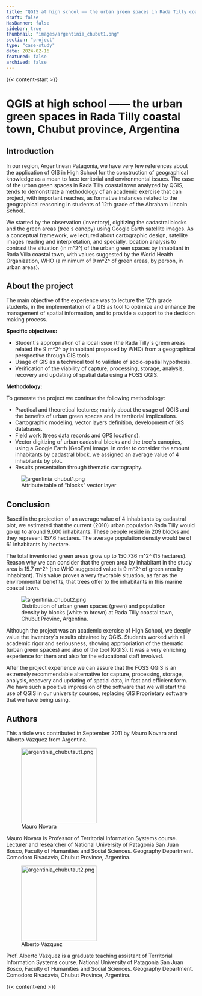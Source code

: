 ```yaml
---
title: "QGIS at high school —— the urban green spaces in Rada Tilly coastal town, Chubut province, Argentina"
draft: false
HasBanner: false
sidebar: true
thumbnail: "images/argentinia_chubut1.png"
section: "project"
type: "case-study"
date: 2024-02-16
featured: false
archived: false
---
```

{{< content-start >}}

# QGIS at high school —— the urban green spaces in Rada Tilly coastal town, Chubut province, Argentina

## Introduction

In our region, Argentinean Patagonia, we have very few references about the application of GIS in High School for the construction of geographical knowledge as a mean to face territorial and environmental issues. The case of the urban green spaces in Rada Tilly coastal town analyzed by QGIS, tends to demonstrate a methodology of an academic exercise that can project, with important reaches, as formative instances related to the geographical reasoning in students of 12th grade of the Abraham Lincoln School.

We started by the observation (inventory), digitizing the cadastral blocks and the green areas (tree´s canopy) using Google Earth satellite images. As a conceptual framework, we lectured about cartographic design, satellite images reading and interpretation, and specially, location analysis to contrast the situation (in m^2^) of the urban green spaces by inhabitant in Rada Villa coastal town, with values suggested by the World Health Organization, WHO (a minimum of 9 m^2^ of green areas, by person, in urban areas).

## About the project

The main objective of the experience was to lecture the 12th grade students, in the implementation of a GIS as tool to optimize and enhance the management of spatial information, and to provide a support to the decision making process.

**Specific objectives:**

-   Student´s appropriation of a local issue (the Rada Tilly´s green areas related the 9 m^2^ by inhabitant proposed by WHO) from a geographical perspective through GIS tools.
-   Usage of GIS as a technical tool to validate of socio-spatial hypothesis.
-   Verification of the viability of capture, processing, storage, analysis, recovery and updating of spatial data using a FOSS QGIS.

**Methodology:**

To generate the project we continue the following methodology:

-   Practical and theoretical lectures; mainly about the usage of QGIS and the benefits of urban green spaces and its territorial implications.
-   Cartographic modeling, vector layers definition, development of GIS databases.
-   Field work (trees data records and GPS locations).
-   Vector digitizing of urban cadastral blocks and the tree´s canopies, using a Google Earth (GeoEye) image. In order to consider the amount inhabitants by cadastral block, we assigned an average value of 4 inhabitants by plot.
-   Results presentation through thematic cartography.

<figure>
<img src="../images/argentinia_chubut1.png" class="align-right" alt="argentinia_chubut1.png" />
<figcaption>Attribute table of “blocks” vector layer</figcaption>
</figure>

## Conclusion

Based in the projection of an average value of 4 inhabitants by cadastral plot, we estimated that the current (2010) urban population Rada Tilly would go up to around 9.600 inhabitants. These people reside in 209 blocks and they represent 157.6 hectares. The average population density would be of 61 inhabitants by hectare.

The total inventoried green areas grow up to 150.736 m^2^ (15 hectares). Reason why we can consider that the green area by inhabitant in the study area is 15.7 m^2^ (the WHO suggested value is 9 m^2^ of green area by inhabitant). This value proves a very favorable situation, as far as the environmental benefits, that trees offer to the inhabitants in this marine coastal town.

<figure>
<img src="../images/argentinia_chubut2.png" class="align-right" alt="argentinia_chubut2.png" />
<figcaption>Distribution of urban green spaces (green) and population density by blocks (white to brown) at Rada Tilly coastal town, Chubut Provinc, Argentina.</figcaption>
</figure>

Although the project was an academic exercise of High School, we deeply value the inventory´s results obtained by QGIS. Students worked with all academic rigor and seriousness, showing appropriation of the thematic (urban green spaces) and also of the tool (QGIS). It was a very enriching experience for them and also for the educational staff involved.

After the project experience we can assure that the FOSS QGIS is an extremely recommendable alternative for capture, processing, storage, analysis, recovery and updating of spatial data, in fast and efficient form. We have such a positive impression of the software that we will start the use of QGIS in our university courses, replacing GIS Proprietary software that we have being using.

## Authors

This article was contributed in September 2011 by Mauro Novara and Alberto Vázquez from Argentina.

<figure>
<img src="../images/argentinia_chubutaut1.png" class="align-left" height="200" alt="argentinia_chubutaut1.png" />
<figcaption>Mauro Novara</figcaption>
</figure>

Mauro Novara is Professor of Territorial Information Systems course. Lecturer and researcher of National University of Patagonia San Juan Bosco, Faculty of Humanities and Social Sciences. Geography Department. Comodoro Rivadavia, Chubut Province, Argentina.

<figure>
<img src="../images/argentinia_chubutaut2.png" class="align-left" height="200" alt="argentinia_chubutaut2.png" />
<figcaption>Alberto Vázquez</figcaption>
</figure>

Prof. Alberto Vázquez is a graduate teaching assistant of Territorial Information Systems course. National University of Patagonia San Juan Bosco, Faculty of Humanities and Social Sciences. Geography Department. Comodoro Rivadavia, Chubut Province, Argentina.

{{< content-end >}}
